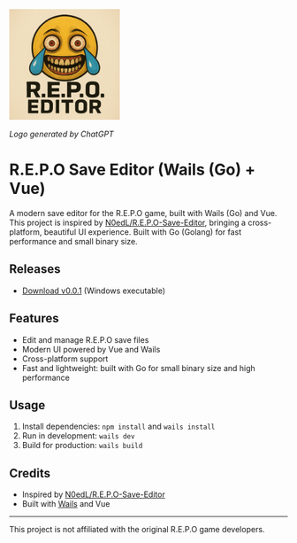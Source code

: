 <img src="repo-editor.png" alt="R.E.P.O Editor Logo" width="200"/>

*Logo generated by ChatGPT*

# R.E.P.O Save Editor (Wails (Go) + Vue)

A modern save editor for the R.E.P.O game, built with Wails (Go) and Vue. This project is inspired by [N0edL/R.E.P.O-Save-Editor](https://github.com/N0edL/R.E.P.O-Save-Editor), bringing a cross-platform, beautiful UI experience. Built with Go (Golang) for fast performance and small binary size.

## Releases
- [Download v0.0.1](https://github.com/yourusername/yourrepo/releases/tag/v0.0.1) (Windows executable)

## Features
- Edit and manage R.E.P.O save files
- Modern UI powered by Vue and Wails
- Cross-platform support
- Fast and lightweight: built with Go for small binary size and high performance

## Usage
1. Install dependencies: `npm install` and `wails install`
2. Run in development: `wails dev`
3. Build for production: `wails build`

## Credits
- Inspired by [N0edL/R.E.P.O-Save-Editor](https://github.com/N0edL/R.E.P.O-Save-Editor)
- Built with [Wails](https://wails.io/) and Vue

---
This project is not affiliated with the original R.E.P.O game developers.
